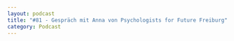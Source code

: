 ```yaml
---
layout: podcast
title: "#81 - Gespräch mit Anna von Psychologists for Future Freiburg"
category: Podcast
---
```


<p><script class="podigee-podcast-player" src="https://cdn.podigee.com/podcast-player/javascripts/podigee-podcast-player.js" data-configuration="https://interviews-4-future.podigee.io/81-i4f/embed?context=external"></script></p>
